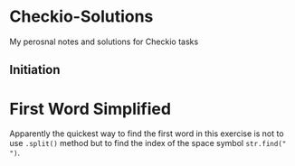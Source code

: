 # Checkio-Solutions
My perosnal notes and solutions for Checkio tasks

## Initiation
# First Word Simplified
Apparently the quickest way to find the first word in this exercise is not to use `.split()` method but to find the index of the space symbol `str.find(" ")`.
